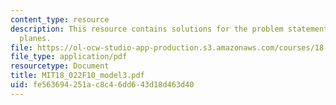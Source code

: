 ```yaml
---
content_type: resource
description: This resource contains solutions for the problem statements related to
  planes.
file: https://ol-ocw-studio-app-production.s3.amazonaws.com/courses/18-022-calculus-of-several-variables-fall-2010/fe563694251ac8c46dd643d18d463d40_MIT18_022F10_model3.pdf
file_type: application/pdf
resourcetype: Document
title: MIT18_022F10_model3.pdf
uid: fe563694-251a-c8c4-6dd6-43d18d463d40
---
```

